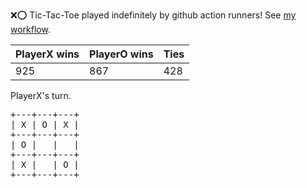 :x::o: Tic-Tac-Toe played indefinitely by github action runners! See [my workflow](.github/workflows/play.yaml).

|PlayerX wins|PlayerO wins|Ties|
|-|-|-|
|925|867|428|

PlayerX's turn.

<pre>
+---+---+---+
| X | O | X |
+---+---+---+
| O |   |   |
+---+---+---+
| X |   | O |
+---+---+---+
</pre>